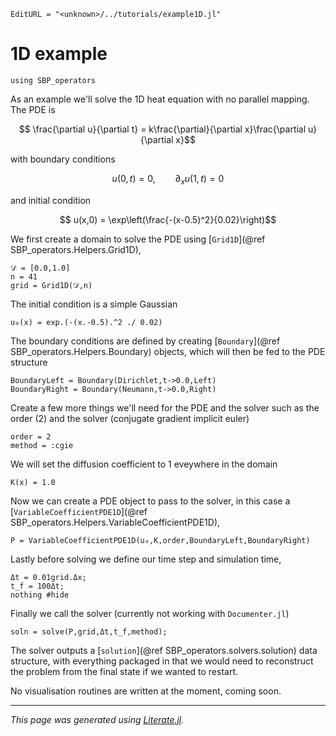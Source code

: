 ```@meta
EditURL = "<unknown>/../tutorials/example1D.jl"
```

# 1D example

````@example example1D
using SBP_operators
````

As an example we'll solve the 1D heat equation with no parallel mapping. The PDE is
```math
      \frac{\partial u}{\partial t} = k\frac{\partial}{\partial x}\frac{\partial u}{\partial x}
```
with boundary conditions
```math
      u(0,t) = 0, \qquad \partial_x u(1,t) = 0
```
and initial condition
```math
      u(x,0) = \exp\left(\frac{-(x-0.5)^2}{0.02}\right)
```


We first create a domain to solve the PDE using [`Grid1D`](@ref SBP_operators.Helpers.Grid1D),

````@example example1D
𝒟 = [0.0,1.0]
n = 41
grid = Grid1D(𝒟,n)
````

The initial condition is a simple Gaussian

````@example example1D
u₀(x) = exp.(-(x.-0.5).^2 ./ 0.02)
````

The boundary conditions are defined by creating [`Boundary`](@ref SBP_operators.Helpers.Boundary) objects, which will then be fed to the PDE structure

````@example example1D
BoundaryLeft = Boundary(Dirichlet,t->0.0,Left)
BoundaryRight = Boundary(Neumann,t->0.0,Right)
````

Create a few more things we'll need for the PDE and the solver such as the order (2) and the solver (conjugate gradient implicit euler)

````@example example1D
order = 2
method = :cgie
````

We will set the diffusion coefficient to 1 eveywhere in the domain

````@example example1D
K(x) = 1.0
````

Now we can create a PDE object to pass to the solver, in this case a [`VariableCoefficientPDE1D`](@ref SBP_operators.Helpers.VariableCoefficientPDE1D),

````@example example1D
P = VariableCoefficientPDE1D(u₀,K,order,BoundaryLeft,BoundaryRight)
````

Lastly before solving we define our time step and simulation time,

````@example example1D
Δt = 0.01grid.Δx;
t_f = 100Δt;
nothing #hide
````

Finally we call the solver (currently not working with `Documenter.jl`)

`soln = solve(P,grid,Δt,t_f,method);`

The solver outputs a [`solution`](@ref SBP_operators.solvers.solution) data structure, with everything packaged in that we would need to reconstruct
the problem from the final state if we wanted to restart.

No visualisation routines are written at the moment, coming soon.

---

*This page was generated using [Literate.jl](https://github.com/fredrikekre/Literate.jl).*

